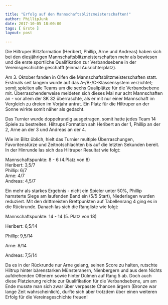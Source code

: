 ```yaml
---

title: "Erfolg auf den Mannschaftsblitzmeisterschaften!"
author: PhillipJunk
date: 2017-10-05 18:00:00
tags: [ Erste ]
layout: post

---
```


Die Hiltruper Blitzformation (Heribert, Phillip, Arne und Andreas) haben sich bei den diesjährigen Mannschaftsblitzmeisterschaften mehr als bewiesen und die erste sportliche Qualifikation zur Verbandsebene in der Vereinsgeschichte geschafft (einmal Ausrichterplatz).
<!-- continue -->
Am 3. Oktober fanden in Olfen die Mannschaftsblitzmeisterschaften statt. Erstmals seit langem wurde auf das A-/B-/C-Klassensystem verzichtet; somit spielten alle Teams um die sechs Qualiplätze für die Verbandsebene mit.
Überraschenderweise meldeten sich dieses Mal nur acht Mannschaften an - vor allem der SK 32 überraschte, als er mit nur einer Mannschaft im Vergleich zu dreien im Vorjahr antrat. Ein Platz für die Hiltruper an der Sonne wirkte somit näher als gedacht.

Das Turnier wurde doppelrundig ausgetragen, somit hatte jedes Team 14 Spiele zu bestreiten. Hiltrups Formation sah Heribert an der 1, Phillip an der 2, Arne an der 3 und Andreas an der 4.

Wie im Blitz üblich, hielt das Turnier multiple Überraschungen, Favoritenstürze und Zeitnotschlachten bis auf die letzten Sekunden bereit.
In der Hinrunde las sich das Hiltruper Resultat wie folgt: 

Mannschaftspunkte: 8 - 6 (4.Platz von 8)  
Heribert: 3,5/7  
Phillip: 6/7  
Arne: 4/7  
Andreas: 4,5/7  

Ein mehr als starkes Ergebnis - nicht ein Spieler unter 50%, Phillip hamsterte Siege am laufenden Band ein (5/5 Start), Niederlagen wurden reduziert. Mit den drittmeisten Brettpunkten auf Tabellenrang 4 ging es in die Rückrunde.
Danach las sich die Rangliste wie folgt:

Mannschaftspunkte: 14 - 14 (5. Platz von 18)

Heribert: 6,5/14

Phillip: 9,5/14

Arne: 8/14

Andreas: 7,5/14

Da es in der Rückrunde nur Arne gelang, seinen Score zu halten, rutschte Hiltrup hinter bärenstarken Münsteranern, Nienbergern und aus dem Nichts aufdrehenden Olfenern sowie hinter Dülmen auf Rang 5 ab. 
Doch auch diese Platzierung reichte zur Qualifikation für die Verbandsebene, um am Ende musste man sich zwar über verpasste Chancen ärgern (Bronze war lange Zeit wahrscheinlich), durfte sich aber trotzdem über einen weiteren Erfolg für die Vereinsgeschichte freuen!
